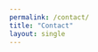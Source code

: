 ```yaml
---
permalink: /contact/
title: "Contact"
layout: single
---
```


<div id="ff-compose"></div>
<script async defer src="https://formfacade.com/include/116601118970716190822/form/1FAIpQLSfhpnArJRjiwTKwsnVd39fh0zz9PfVkuYAmv0EAvRTg0sQ2Wg/wordpress.js?div=ff-compose"></script>


<script data-name="BMC-Widget" src="https://cdnjs.buymeacoffee.com/1.0.0/widget.prod.min.js" data-id="vpilot" data-description="Apoyame comprandome un Café!" data-message="Gracias por descargar. Ahora puedes invitarme a un Café!" data-color="#79D6B5" data-position="Right" data-x_margin="18" data-y_margin="18"></script>
